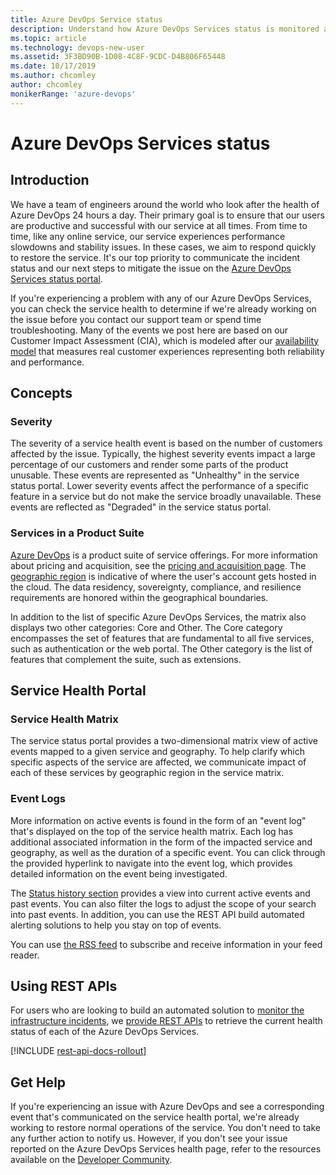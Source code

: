 ```yaml
---
title: Azure DevOps Service status 
description: Understand how Azure DevOps Services status is monitored and available to users
ms.topic: article
ms.technology: devops-new-user
ms.assetid: 3F3BD90B-1D08-4C8F-9CDC-D4B806F65448
ms.date: 10/17/2019
ms.author: chcomley
author: chcomley
monikerRange: 'azure-devops'
---
```


# Azure DevOps Services status

## Introduction

We have a team of engineers around the world who look after the 
health of Azure DevOps 24 hours a day. Their primary goal is to ensure 
that our users are productive and successful with our service at all times. 
From time to time, like any online service, our service experiences performance 
slowdowns and stability issues. In these cases, we aim to respond quickly to 
restore the service. It's our top priority to communicate the incident 
status and our next steps to mitigate the issue on the
[Azure DevOps Services status portal](https://status.dev.azure.com).

If you're experiencing a problem with any of our Azure DevOps Services, you can check the 
service health to determine if we're already working on the issue before you contact our 
support team or spend time troubleshooting. Many of the events we post here are based on our 
Customer Impact Assessment (CIA), which is modeled after our 
[availability model](https://devblogs.microsoft.com/bharry/how-do-you-measure-quality-of-a-service/) 
that measures real customer experiences representing both reliability and performance.

## Concepts 

### Severity

The severity of a service health event is based on the number of customers affected by the issue. 
Typically, the highest severity events impact a large percentage of our customers and render some parts 
of the product unusable. These events are represented as "Unhealthy" in the service status portal. 
Lower severity events affect the performance of a specific feature in a service but do not make the 
service broadly unavailable. These events are reflected as "Degraded" in the service status portal.

### Services in a Product Suite

[Azure DevOps](https://azure.microsoft.com/services/devops/) is a product suite of service offerings.
For more information about pricing and acquisition, see the [pricing and acquisition page](https://azure.microsoft.com/pricing/details/devops/azure-devops-services/).
The [geographic region](https://azure.microsoft.com/global-infrastructure/geographies/) is indicative of where the
user's account gets hosted in the cloud. The data residency, sovereignty, compliance,
and resilience requirements are honored within the geographical boundaries.

In addition to the list of specific Azure DevOps Services, the matrix also displays two other 
categories: Core and Other. The Core category encompasses the set of features that are fundamental to 
all five services, such as authentication or the web portal. The Other category is the 
list of features that complement the suite, such as extensions.  

## Service Health Portal 

### Service Health Matrix

The service status portal provides a two-dimensional matrix view of active events mapped to a 
given service and geography. To help clarify which specific aspects of the service are affected, 
we communicate impact of each of these services by geographic region in the service matrix.


### Event Logs

More information on active events is found in the form of an "event log" that's displayed on the top 
of the service health matrix. Each log has additional associated information in the form of the impacted service 
and geography, as well as the duration of a specific event. You can click through the provided hyperlink to navigate into 
the event log, which provides detailed information on the event being investigated.

The [Status history section](https://status.dev.azure.com/_history) provides a view into current active 
events and past events. You can also filter the logs to adjust the scope of your search into past events. 
In addition, you can use the REST API build automated alerting solutions to help you stay on top of events.

You can use [the RSS feed](https://status.dev.azure.com/_rss) to subscribe and receive information in your feed reader. 

## Using REST APIs

For users who are looking to build an automated solution to [monitor the infrastructure incidents](/azure/service-health/service-health-overview), 
we [provide REST APIs](/rest/api/resourcehealth/) to retrieve the current health status of each of the Azure DevOps Services. 

[!INCLUDE [rest-api-docs-rollout](../includes/rest-api-docs-rollout.md)] 

## Get Help

If you're experiencing an issue with Azure DevOps and see a corresponding event that's communicated on the service health portal, we're already working to restore normal operations of the service. You don't need to take any further 
action to notify us. However, if you don't see your issue reported on the Azure DevOps Services health page, refer 
to the resources available on the [Developer Community](https://developercommunity.visualstudio.com/spaces/21/index.html). 

